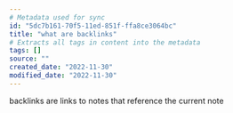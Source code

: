 ```yaml
---
# Metadata used for sync
id: "5dc7b161-70f5-11ed-851f-ffa8ce3064bc"
title: "what are backlinks"
# Extracts all tags in content into the metadata
tags: []
source: ""
created_date: "2022-11-30"
modified_date: "2022-11-30"
---
```

backlinks are links to notes that reference the current note